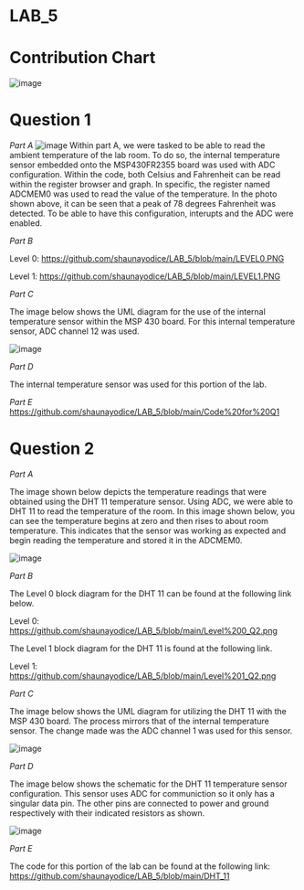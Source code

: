 # LAB_5

# Contribution Chart

![image](https://user-images.githubusercontent.com/98931471/205790717-0204429d-c57f-45a6-91a1-e79317a093aa.png)




# Question 1

_Part A_
![image](https://user-images.githubusercontent.com/98931471/202038502-597a7d9a-f9aa-46b1-9dd2-5db11ee76053.png)
Within part A, we were tasked to be able to read the ambient temperature of the lab room. To do so, the internal temperature sensor embedded onto the MSP430FR2355 board was used with ADC configuration. Within the code, both Celsius and Fahrenheit can be read within the register browser and graph. In specific, the register named ADCMEM0 was used to read the value of the temperature. In the photo shown above, it can be seen that a peak of 78 degrees Fahrenheit was detected. To be able to have this configuration, interupts and the ADC were enabled.

_Part B_


Level 0: 
https://github.com/shaunayodice/LAB_5/blob/main/LEVEL0.PNG

Level 1:
https://github.com/shaunayodice/LAB_5/blob/main/LEVEL1.PNG



_Part C_

The image below shows the UML diagram for the use of the internal temperature sensor within the MSP 430 board. For this internal temperature sensor, ADC channel 12 was used.

![image](https://user-images.githubusercontent.com/98931471/205972936-27cc0b81-1c3c-4eb6-bdde-3dcd1e5d600d.png)

_Part D_

The internal temperature sensor was used for this portion of the lab.

_Part E_
https://github.com/shaunayodice/LAB_5/blob/main/Code%20for%20Q1

# Question 2

_Part A_

The image shown below depicts the temperature readings that were obtained using the DHT 11 temperature sensor. Using ADC, we were able to DHT 11 to read the temperature of the room. In this image shown below, you can see the temperature begins at zero and then rises to about room temperature. This indicates that the sensor was working as expected and begin reading the temperature and stored it in the ADCMEM0.

![image](https://user-images.githubusercontent.com/98931471/202036233-b93adb40-43b8-4371-be64-c97a3258d5fc.png)

_Part B_

The Level 0 block diagram for the DHT 11 can be found at the following link below. 

Level 0: https://github.com/shaunayodice/LAB_5/blob/main/Level%200_Q2.png

The Level 1 block diagram for the DHT 11 is found at the following link.

Level 1: https://github.com/shaunayodice/LAB_5/blob/main/Level%201_Q2.png


_Part C_

The image below shows the UML diagram for utilizing the DHT 11 with the MSP 430 board. The process mirrors that of the internal temperature sensor. The change made was the ADC channel 1 was used for this sensor.

![image](https://user-images.githubusercontent.com/98931471/205972988-e1a63d10-df02-4cce-8375-95a51fad3843.png)


_Part D_

The image below shows the schematic for the DHT 11 temperature sensor configuration. This sensor uses ADC for communiction so it only has a singular data pin. The other pins are connected to power and ground respectively with their indicated resistors as shown. 

![image](https://user-images.githubusercontent.com/98931471/202039046-f0668170-4c7a-420e-be61-f954095e0b1e.png)


_Part E_

The code for this portion of the lab can be found at the following link:
https://github.com/shaunayodice/LAB_5/blob/main/DHT_11


